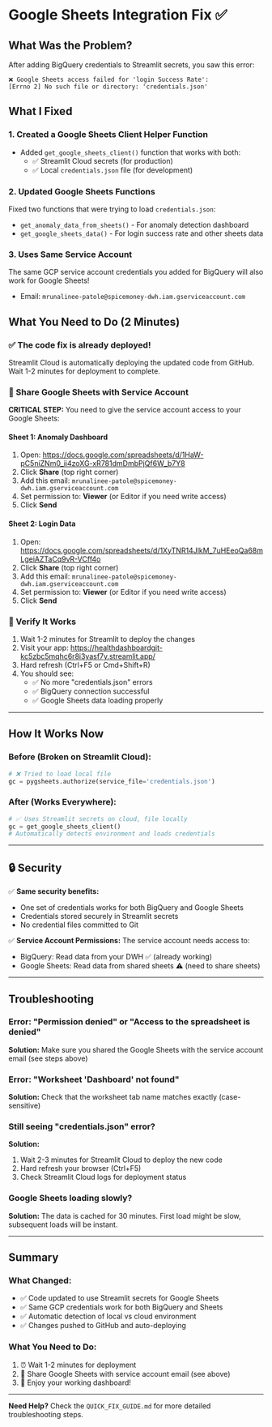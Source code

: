 # Google Sheets Integration Fix ✅

## What Was the Problem?

After adding BigQuery credentials to Streamlit secrets, you saw this error:
```
❌ Google Sheets access failed for 'login Success Rate': 
[Errno 2] No such file or directory: 'credentials.json'
```

## What I Fixed

### 1. **Created a Google Sheets Client Helper Function**
- Added `get_google_sheets_client()` function that works with both:
  - ✅ Streamlit Cloud secrets (for production)
  - ✅ Local `credentials.json` file (for development)

### 2. **Updated Google Sheets Functions**
Fixed two functions that were trying to load `credentials.json`:
- `get_anomaly_data_from_sheets()` - For anomaly detection dashboard
- `get_google_sheets_data()` - For login success rate and other sheets data

### 3. **Uses Same Service Account**
The same GCP service account credentials you added for BigQuery will also work for Google Sheets!
- Email: `mrunalinee-patole@spicemoney-dwh.iam.gserviceaccount.com`

## What You Need to Do (2 Minutes)

### ✅ The code fix is already deployed!
Streamlit Cloud is automatically deploying the updated code from GitHub. Wait 1-2 minutes for deployment to complete.

### 🔑 Share Google Sheets with Service Account

**CRITICAL STEP:** You need to give the service account access to your Google Sheets:

#### Sheet 1: Anomaly Dashboard
1. Open: https://docs.google.com/spreadsheets/d/1HaW-pC5niZNm0_ii4zoXG-xR781dmDmbPjQf6W_b7Y8
2. Click **Share** (top right corner)
3. Add this email: `mrunalinee-patole@spicemoney-dwh.iam.gserviceaccount.com`
4. Set permission to: **Viewer** (or Editor if you need write access)
5. Click **Send**

#### Sheet 2: Login Data
1. Open: https://docs.google.com/spreadsheets/d/1XyTNR14JlkM_7uHEeoQa68mLgeiAZTaCq9vR-VCff4o
2. Click **Share** (top right corner)
3. Add this email: `mrunalinee-patole@spicemoney-dwh.iam.gserviceaccount.com`
4. Set permission to: **Viewer** (or Editor if you need write access)
5. Click **Send**

### 📱 Verify It Works
1. Wait 1-2 minutes for Streamlit to deploy the changes
2. Visit your app: https://healthdashboardgit-kc5zbc5mqhc6r8i3yasf7y.streamlit.app/
3. Hard refresh (Ctrl+F5 or Cmd+Shift+R)
4. You should see:
   - ✅ No more "credentials.json" errors
   - ✅ BigQuery connection successful
   - ✅ Google Sheets data loading properly

---

## How It Works Now

### Before (Broken on Streamlit Cloud):
```python
# ❌ Tried to load local file
gc = pygsheets.authorize(service_file='credentials.json')
```

### After (Works Everywhere):
```python
# ✅ Uses Streamlit secrets on cloud, file locally
gc = get_google_sheets_client()
# Automatically detects environment and loads credentials
```

---

## 🔒 Security

✅ **Same security benefits:**
- One set of credentials works for both BigQuery and Google Sheets
- Credentials stored securely in Streamlit secrets
- No credential files committed to Git

✅ **Service Account Permissions:**
The service account needs access to:
- BigQuery: Read data from your DWH ✅ (already working)
- Google Sheets: Read data from shared sheets ⚠️ (need to share sheets)

---

## Troubleshooting

### Error: "Permission denied" or "Access to the spreadsheet is denied"
**Solution:** Make sure you shared the Google Sheets with the service account email (see steps above)

### Error: "Worksheet 'Dashboard' not found"
**Solution:** Check that the worksheet tab name matches exactly (case-sensitive)

### Still seeing "credentials.json" error?
**Solution:** 
1. Wait 2-3 minutes for Streamlit Cloud to deploy the new code
2. Hard refresh your browser (Ctrl+F5)
3. Check Streamlit Cloud logs for deployment status

### Google Sheets loading slowly?
**Solution:** The data is cached for 30 minutes. First load might be slow, subsequent loads will be instant.

---

## Summary

### What Changed:
- ✅ Code updated to use Streamlit secrets for Google Sheets
- ✅ Same GCP credentials work for both BigQuery and Sheets
- ✅ Automatic detection of local vs cloud environment
- ✅ Changes pushed to GitHub and auto-deploying

### What You Need to Do:
1. ⏰ Wait 1-2 minutes for deployment
2. 🔑 Share Google Sheets with service account email (see above)
3. 🎉 Enjoy your working dashboard!

---

**Need Help?** Check the `QUICK_FIX_GUIDE.md` for more detailed troubleshooting steps.

